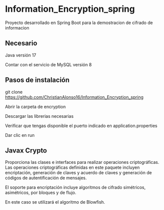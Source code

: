 # Information_Encryption_spring
Proyecto desarrollado en Spring Boot para la demostracion de cifrado de informacion

## Necesario

Java versión 17

Contar con el servicio de MySQL versión 8


## Pasos de instalación

git clone https://github.com/ChristianAlonso16/Information_Encryption_spring

Abrir la carpeta de encryption

Descargar las librerias necesarias

Verificar que tengas disponible el puerto indicado en application.properties

Dar clic en run 

## Javax Crypto


Proporciona las clases e interfaces para realizar operaciones criptográficas. Las operaciones criptográficas definidas en este paquete incluyen encriptación, generación de claves y acuerdo de claves y generación de códigos de autentificación de mensajes.

El soporte para encriptación incluye algoritmos de cifrado simétricos, asimétricos, por bloques y de flujo.

En este caso se utilizará el algoritmo de Blowfish.